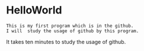 # HelloWorld
    This is my first program which is in the github.
    I will  study the usage of github by this program.

It takes ten minutes to study the usage of github.
